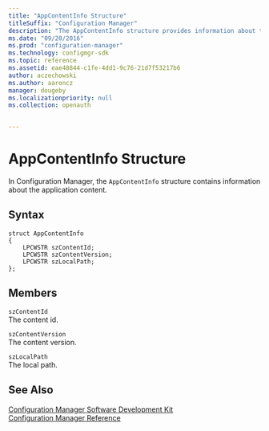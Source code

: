 ```yaml
---
title: "AppContentInfo Structure"
titleSuffix: "Configuration Manager"
description: "The AppContentInfo structure provides information about the application content." 
ms.date: "09/20/2016"
ms.prod: "configuration-manager"
ms.technology: configmgr-sdk
ms.topic: reference
ms.assetid: eae48844-c1fe-4dd1-9c76-21d7f53217b6
author: aczechowski
ms.author: aaroncz
manager: dougeby
ms.localizationpriority: null
ms.collection: openauth


---
```

# AppContentInfo Structure
In Configuration Manager, the `AppContentInfo` structure contains information about the application content.  

## Syntax  

```  
struct AppContentInfo  
{  
    LPCWSTR szContentId;  
    LPCWSTR szContentVersion;  
    LPCWSTR szLocalPath;  
};  
```  

## Members  
 `szContentId`  
 The content id.  

 `szContentVersion`  
 The content version.  

 `szLocalPath`  
 The local path.  

## See Also  
 [Configuration Manager Software Development Kit](../../../../../develop/core/misc/system-center-configuration-manager-sdk.md)   
 [Configuration Manager Reference](../../../../../develop/reference/configuration-manager-reference.md)
